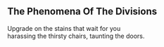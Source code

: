 The Phenomena Of The Divisions
------------------------------
  
Upgrade on the stains that wait for you  
harassing the thirsty chairs, taunting the doors.  
